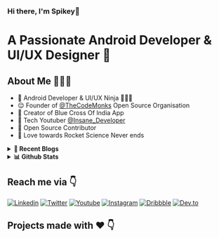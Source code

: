 ### Hi there, I'm Spikey👋


# A Passionate Android Developer & UI/UX Designer 🚀 

## About Me 🤷🏻‍♂️

* 📱 Android Developer &  UI/UX Ninja 🦹🏻‍♂️ 
* 😌 Founder of [@TheCodeMonks](https://github.com/TheCodeMonks) Open Source Organisation
* 🐶 Creator of Blue Cross Of India App
* 📸 Tech Youtuber [@Insane_Developer](https://www.youtube.com/channel/UC4sjtDCIHMTwWg5k1_eHiug)
* 📝 Open Source Contributor
* 🚀 Love towards Rocket Science Never ends

<details>
  <summary><b>📒 Recent Blogs</b></summary>
<!-- BLOG-POST-LIST:START -->
<!-- BLOG-POST-LIST:END -->
</details>

<details>
  <summary><b>📊 Github Stats</b></summary>
  <p align="center"> <img src="https://github-readme-stats.vercel.app/api?username=spikeysanju&count_private=true&show_icons=true&include_all_commits=true" alt="Spikey Sanju | Stats" />
</details>

## Reach me via 👇

[![Linkedin](https://img.shields.io/badge/LinkedIn-blue.svg?style=for-the-badge&logo=linkedin)](https://www.linkedin.com/in/spikeysanju/)
[![Twitter](https://img.shields.io/badge/Twitter-skyblue.svg?style=for-the-badge&logo=twitter)](https://twitter.com/sanjay_spikey)
[![Youtube](https://img.shields.io/badge/Youtube-red.svg?style=for-the-badge&logo=youtube)](https://www.youtube.com/channel/UC4sjtDCIHMTwWg5k1_eHiug)
[![Instagram](https://img.shields.io/badge/Instagram-gray.svg?style=for-the-badge&logo=instagram)](https://www.instagram.com/insane.dvlpr/)
[![Dribbble](https://img.shields.io/badge/Dribbble-pink.svg?style=for-the-badge&logo=dribbble)](https://dribbble.com/spikeysanju)
[![Dev.to](https://img.shields.io/badge/Dev.to-black.svg?style=for-the-badge&logo=dev)](https://dev.to/sanjay_spikey)


## Projects made with ❤️ 👇
